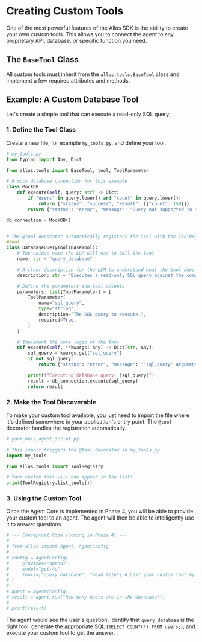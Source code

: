 # Creating Custom Tools

One of the most powerful features of the Allos SDK is the ability to create your own custom tools. This allows you to connect the agent to any proprietary API, database, or specific function you need.

## The `BaseTool` Class

All custom tools must inherit from the `allos.tools.BaseTool` class and implement a few required attributes and methods.

## Example: A Custom Database Tool

Let's create a simple tool that can execute a read-only SQL query.

### 1. Define the Tool Class

Create a new file, for example `my_tools.py`, and define your tool.

```python
# my_tools.py
from typing import Any, Dict

from allos.tools import BaseTool, tool, ToolParameter

# A mock database connection for this example
class MockDB:
    def execute(self, query: str) -> Dict:
        if "users" in query.lower() and "count" in query.lower():
            return {"status": "success", "result": [{"count": 150}]}
        return {"status": "error", "message": "Query not supported in this mock."}

db_connection = MockDB()


# The @tool decorator automatically registers the tool with the ToolRegistry
@tool
class DatabaseQueryTool(BaseTool):
    # The unique name the LLM will use to call the tool
    name: str = "query_database"

    # A clear description for the LLM to understand what the tool does
    description: str = "Executes a read-only SQL query against the company database."

    # Define the parameters the tool accepts
    parameters: list[ToolParameter] = [
        ToolParameter(
            name="sql_query",
            type="string",
            description="The SQL query to execute.",
            required=True,
        )
    ]

    # Implement the core logic of the tool
    def execute(self, **kwargs: Any) -> Dict[str, Any]:
        sql_query = kwargs.get("sql_query")
        if not sql_query:
            return {"status": "error", "message": "'sql_query' argument is required."}

        print(f"Executing database query: {sql_query}")
        result = db_connection.execute(sql_query)
        return result

```

### 2. Make the Tool Discoverable

To make your custom tool available, you just need to import the file where it's defined somewhere in your application's entry point. The `@tool` decorator handles the registration automatically.

```python
# your_main_agent_script.py

# This import triggers the @tool decorator in my_tools.py
import my_tools

from allos.tools import ToolRegistry

# Your custom tool will now appear in the list!
print(ToolRegistry.list_tools())
```

### 3. Using the Custom Tool

Once the Agent Core is implemented in Phase 4, you will be able to provide your custom tool to an agent. The agent will then be able to intelligently use it to answer questions.

```python
# --- Conceptual Code (coming in Phase 4) ---
#
# from allos import Agent, AgentConfig
#
# config = AgentConfig(
#     provider="openai",
#     model="gpt-4o",
#     tools=["query_database", "read_file"] # List your custom tool by name
# )
#
# agent = Agent(config)
# result = agent.run("How many users are in the database?")
#
# print(result)
```

The agent would see the user's question, identify that `query_database` is the right tool, generate the appropriate SQL (`SELECT COUNT(*) FROM users;`), and execute your custom tool to get the answer.
